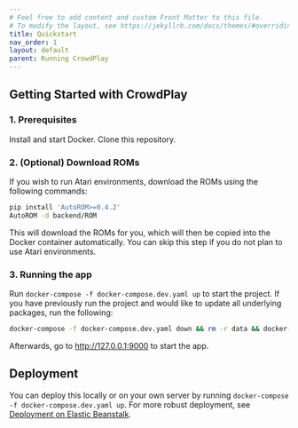 ```yaml
---
# Feel free to add content and custom Front Matter to this file.
# To modify the layout, see https://jekyllrb.com/docs/themes/#overriding-theme-defaults
title: Quickstart
nav_order: 1
layout: default
parent: Running CrowdPlay
---
```


## Getting Started with CrowdPlay

### 1. Prerequisites

Install and start Docker. Clone this repository.

### 2. (Optional) Download ROMs

If you wish to run Atari environments, download the ROMs using the following commands:

```bash
pip install 'AutoROM>=0.4.2'
AutoROM -d backend/ROM
```

This will download the ROMs for you, which will then be copied into the Docker container automatically. You can skip this step if you do not plan to use Atari environments.

### 3. Running the app

Run `docker-compose -f docker-compose.dev.yaml up` to start the project. If you have previously run the project and would like to update all underlying packages, run the following:

```bash
docker-compose -f docker-compose.dev.yaml down && rm -r data && docker-compose -f docker-compose.dev.yaml build && docker-compose -f docker-compose.dev.yaml up -d
```

Afterwards, go to <http://127.0.0.1:9000> to start the app.

## Deployment

You can deploy this locally or on your own server by running `docker-compose -f docker-compose.dev.yaml up`. For more robust deployment, see [Deployment on Elastic Beanstalk](deploy_on_aws.markdown).

